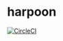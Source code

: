 # harpoon
[![CircleCI](https://circleci.com/gh/undergroundyin/harpoon.svg?style=svg)](https://circleci.com/gh/undergroundyin/harpoon)
